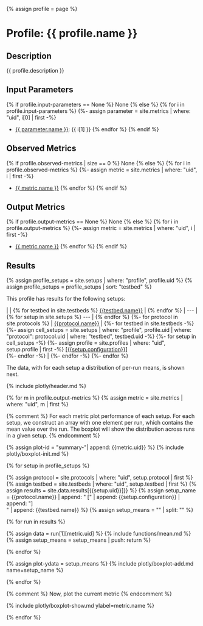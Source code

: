 {% assign profile = page %}

# Profile: {{ profile.name }}

## Description
{{ profile.description }}

## Input Parameters

{% if profile.input-parameters == None %}
None
{% else %}
{% for i in profile.input-parameters %}
{%- assign parameter = site.metrics | where: "uid", i[0] | first -%}
* [{{ parameter.name }}](/metrics/{{i[0]}}): {{ i[1] }}
{% endfor %}
{% endif %}

## Observed Metrics

{% if profile.observed-metrics | size == 0 %}
None
{% else %}
{% for i in profile.observed-metrics %}
{%- assign metric = site.metrics | where: "uid", i | first -%}
* [{{ metric.name }}](/metrics/{{i}})
{% endfor %}
{% endif %}

## Output Metrics

{% if profile.output-metrics == None %}
None
{% else %}
{% for i in profile.output-metrics %}
{%- assign metric = site.metrics | where: "uid", i | first -%}
* [{{ metric.name }}](/metrics/{{i}})
{% endfor %}
{% endif %}

## Results

{% assign profile_setups = site.setups | where: "profile", profile.uid %}
{% assign profile_setups = profile_setups | sort: "testbed" %}

This profile has results for the following setups:

|  | {% for testbed in site.testbeds %} [{{testbed.name}}](/testbeds/{{testbed.uid}}) | {% endfor %}
| --- | {% for setup in site.setups %} --- | {% endfor %}
{%- for protocol in site.protocols %}
| [{{protocol.name}}](/protocols/{{protocol.uid}}) |
{%- for testbed in site.testbeds -%}
{%- assign cell_setups = site.setups | where: "profile", profile.uid | where: "protocol": protocol.uid | where: "testbed", testbed.uid -%}
{%- for setup in cell_setups -%}
{%- assign profile = site.profiles | where: "uid", setup.profile | first -%}
[[{{setup.configuration}}]](/setups/{{setup.uid}})<br />
{%- endfor -%}
 |
{%- endfor -%}
{%- endfor %}

The data, with for each setup a distribution of per-run means, is shown next.

{% include plotly/header.md %}

{% for m in profile.output-metrics %}
{% assign metric = site.metrics | where: "uid", m | first %}

{% comment %}
    For each metric plot performance of each setup.
    For each setup, we construct an array with one element
    per run, which contains the mean value over the run.
    The boxplot will show the distribution across runs in a given setup.
{% endcomment %}

{% assign plot-id = "summary-"| append: {{metric.uid}} %}
{% include plotly/boxplot-init.md %}

{% for setup in profile_setups %}

{% assign protocol = site.protocols | where: "uid", setup.protocol | first %}
{% assign testbed = site.testbeds | where: "uid", setup.testbed | first %}
{% assign results = site.data.results[{{setup.uid}}]}} %}
{% assign setup_name = {{protocol.name}} | append: " [" | append: {{setup.configuration}} | append: "]<br />" | append: {{testbed.name}}  %}
{% assign setup_means = "" | split: "" %}

{% for run in results %}

{% assign data = run[1][metric.uid] %}
{% include functions/mean.md %}
{% assign setup_means = setup_means | push: return %}

{% endfor %}

{% assign plot-ydata = setup_means %}
{% include plotly/boxplot-add.md name=setup_name %}

{% endfor %}

{% comment %}
    Now, plot the current metric
{% endcomment %}

{% include plotly/boxplot-show.md ylabel=metric.name %}

{% endfor %}
